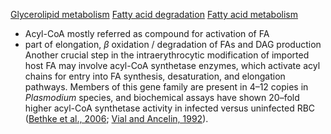 [Glycerolipid metabolism](https://www.genome.jp/pathway/map00561+C00173)
[Fatty acid degradation](https://www.genome.jp/pathway/map00071)
[Fatty acid metabolism](https://www.genome.jp/pathway/map01212+M00086)

- Acyl-CoA mostly referred as compound for activation of FA 
- part of elongation, $\beta$ oxidation / degradation of FAs and DAG production 
Another crucial step in the intraerythrocytic modification of imported host FA may involve acyl-CoA synthetase enzymes, which activate acyl chains for entry into FA synthesis, desaturation, and elongation pathways. Members of this gene family are present in 4–12 copies in _Plasmodium_ species, and biochemical assays have shown 20–fold higher acyl-CoA synthetase activity in infected versus uninfected RBC ([Bethke et al., 2006](https://www.ncbi.nlm.nih.gov/pmc/articles/PMC2646117/#R3); [Vial and Ancelin, 1992](https://www.ncbi.nlm.nih.gov/pmc/articles/PMC2646117/#R38)).